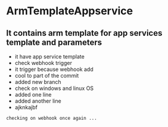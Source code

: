 # ArmTemplateAppservice

## It contains arm template for app services template and parameters

   - it have app service template 
   - check webhook trigger 
   - it trigger because webhook add
   - cool to part of the commit
   - added new branch
   - check on windows and linux OS
   - added one line
   - added another line
   - ajknkajbf
 
```
checking on webhook once again ...
```
